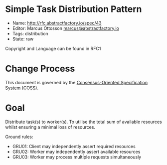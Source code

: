 # Simple Task Distribution Pattern

* Name: http://rfc.abstractfactory.io/spec/43
* Editor: Marcus Ottosson <marcus@abstractfactory.io>
* Tags: distribution
* State: raw

Copyright and Language can be found in RFC1

# Change Process

This document is governed by the [Consensus-Oriented Specification System](http://www.digistan.org/spec:1/COSS) (COSS).

# Goal

Distribute task(s) to worker(s). To utilise the total sum of available resources whilst ensuring a minimal loss of resources.

Ground rules:

* GRU01: Client may independently assert required resources
* GRU02: Worker may independently assert available resources
* GRU03: Worker may process multiple requests simultaneously